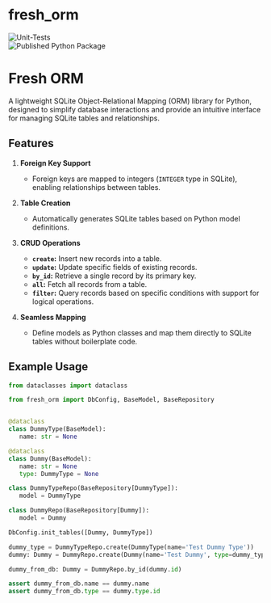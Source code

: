 # fresh_orm
![Unit-Tests](https://github.com/roymanigley/fresh_orm/actions/workflows/test.yml/badge.svg)  
![Published Python Package](https://github.com/roymanigley/fresh_orm/actions/workflows/publish.yml/badge.svg)

# Fresh ORM

A lightweight SQLite Object-Relational Mapping (ORM) library for Python, designed to simplify database interactions and provide an intuitive interface for managing SQLite tables and relationships.

## Features

1. **Foreign Key Support**
   - Foreign keys are mapped to integers (`INTEGER` type in SQLite), enabling relationships between tables.

2. **Table Creation**
   - Automatically generates SQLite tables based on Python model definitions.

3. **CRUD Operations**
   - **`create`:** Insert new records into a table.
   - **`update`:** Update specific fields of existing records.
   - **`by_id`:** Retrieve a single record by its primary key.
   - **`all`:** Fetch all records from a table.
   - **`filter`:** Query records based on specific conditions with support for logical operations.

4. **Seamless Mapping**
   - Define models as Python classes and map them directly to SQLite tables without boilerplate code.

## Example Usage

```python
from dataclasses import dataclass

from fresh_orm import DbConfig, BaseModel, BaseRepository


@dataclass
class DummyType(BaseModel):
   name: str = None

@dataclass
class Dummy(BaseModel):
   name: str = None
   type: DummyType = None

class DummyTypeRepo(BaseRepository[DummyType]):
   model = DummyType

class DummyRepo(BaseRepository[Dummy]):
   model = Dummy

DbConfig.init_tables([Dummy, DummyType])

dummy_type = DummyTypeRepo.create(DummyType(name='Test Dummy Type'))
dummy: Dummy = DummyRepo.create(Dummy(name='Test Dummy', type=dummy_type))

dummy_from_db: Dummy = DummyRepo.by_id(dummy.id)

assert dummy_from_db.name == dummy.name
assert dummy_from_db.type == dummy.type.id
```